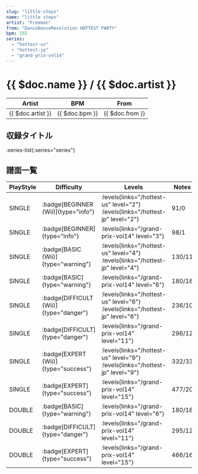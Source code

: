 ```yaml
---
slug: "little-steps"
name: "little steps"
artist: "Freeman"
from: "DanceDanceRevolution HOTTEST PARTY"
bpm: 155
series:
  - "hottest-us"
  - "hottest-jp"
  - "grand-prix-vol14"
---
```


# {{ $doc.name }} / {{ $doc.artist }}

|Artist|BPM|From|
|------|---|----|
|{{ $doc.artist }}|{{ $doc.bpm }}|{{ $doc.from }}|

## 収録タイトル

:series-list{:series="series"}

## 譜面一覧

|PlayStyle|Difficulty|Levels|Notes|Movie|
|---------|----------|------|-----|-----|
|SINGLE| :badge[BEGINNER (Wii)]{type="info"}| :levels{links="/hottest-us" level="2"} :levels{links="/hottest-jp" level="2"}|91/0||
|SINGLE| :badge[BEGINNER]{type="info"}| :levels{links="/grand-prix-vol14" level="3"}|98/1||
|SINGLE| :badge[BASIC (Wii)]{type="warning"}| :levels{links="/hottest-us" level="4"} :levels{links="/hottest-jp" level="4"}|130/11||
|SINGLE| :badge[BASIC]{type="warning"}| :levels{links="/grand-prix-vol14" level="6"}|180/18||
|SINGLE| :badge[DIFFICULT (Wii)]{type="danger"}| :levels{links="/hottest-us" level="6"} :levels{links="/hottest-jp" level="6"}|236/10||
|SINGLE| :badge[DIFFICULT]{type="danger"}| :levels{links="/grand-prix-vol14" level="11"}|296/12||
|SINGLE| :badge[EXPERT (Wii)]{type="success"}| :levels{links="/hottest-us" level="9"} :levels{links="/hottest-jp" level="9"}|332/33||
|SINGLE| :badge[EXPERT]{type="success"}| :levels{links="/grand-prix-vol14" level="15"}|477/20||
|DOUBLE| :badge[BASIC]{type="warning"}| :levels{links="/grand-prix-vol14" level="6"}|180/18||
|DOUBLE| :badge[DIFFICULT]{type="danger"}| :levels{links="/grand-prix-vol14" level="11"}|295/12||
|DOUBLE| :badge[EXPERT]{type="success"}| :levels{links="/grand-prix-vol14" level="15"}|466/16||
